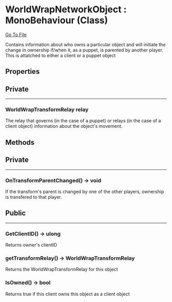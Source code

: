 # WorldWrapNetworkObject : MonoBehaviour (Class)

[Go To File](https://github.com/MLivanos/WorldWrap/blob/main/WorldWrap/Assets/Scripts/WorldWrap/Multiplayer/WorldWrapNetworkObject.cs)

Contains information about who owns a particular object and will initiate the change in ownership if/when it, as a puppet, is parented by another player. This is attatched to either a client or a puppet object

## **Properties**

## Private

___

### **WorldWrapTransformRelay relay**

The relay that governs (in the case of a puppet) or relays (in the case of a client object) information about the object's movement.

## **Methods**

## Private

___

### **OnTransformParentChanged() -> void**

If the transform's parent is changed by one of the other players, ownership is transfered to that player.

## Public

___

### **GetClientID() -> ulong**

Returns owner's clientID

### **getTransformRelay() -> WorldWrapTransformRelay**

Returns the WorldWrapTransformRelay for this object

### **IsOwned() -> bool**

Returns true if this client owns this object as a client object